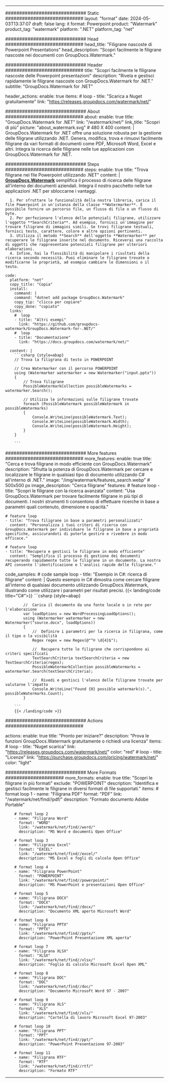 
---
############################# Static ############################
layout: "format"
date:  2024-05-03T13:37:07
draft: false
lang: it
format: Powerpoint
product: "Watermark"
product_tag: "watermark"
platform: ".NET"
platform_tag: "net"

############################# Head ############################
head_title: "Filigrane nascoste di Powerpoint Presentations"
head_description: "Scopri facilmente le filigrane nascoste nei documenti con GroupDocs.Watermark."

############################# Header ############################
title: "Scopri facilmente le filigrane nascoste delle Powerpoint presentazioni" 
description: "Rivela e gestisci rapidamente le filigrane nascoste con GroupDocs.Watermark for .NET."
subtitle: "GroupDocs.Watermark for .NET" 

header_actions:
  enable: true
  items:
    #  loop
    - title: "Scarica a Nuget gratuitamente"
      link: "https://releases.groupdocs.com/watermark/net/"
      
############################# About ############################
about:
    enable: true
    title: "GroupDocs.Watermark for .NET"
    link: "/watermark/net/"
    link_title: "Scopri di più"
    picture: "about_watermark.svg" # 480 X 400
    content: |
       GroupDocs.Watermark for .NET offre una soluzione robusta per la gestione delle filigrane utilizzando .NET. Genera, modifica, trova e rimuovi facilmente filigrane da vari formati di documenti come PDF, Microsoft Word, Excel e altri. Integra la ricerca delle filigrane nelle tue applicazioni con GroupDocs.Watermark for .NET.

############################# Steps ############################
steps:
    enable: true
    title: "Trova filigrane nei file Powerpoint utilizzando .NET"
    content: |
      **[GroupDocs.Watermark](https://products.groupdocs.com/watermark/net/)** semplifica il processo di ricerca delle filigrane all'interno dei documenti aziendali. Integra il nostro pacchetto nelle tue applicazioni .NET per sbloccarne i vantaggi.
      
      1. Per sfruttare le funzionalità della nostra libreria, carica il file Powerpoint in un'istanza della classe **Watermarker**. È possibile fornire un percorso file, un flusso di file o un flusso di byte.
      2. Per perfezionare l'elenco delle potenziali filigrane, utilizzare l'oggetto **SearchCriteria**. Ad esempio, fornisci un'immagine per trovare filigrane di immagini simili. Se trovi filigrane testuali, fornisci testo, carattere, colore e altre opzioni pertinenti.
      3. Utilizza il metodo **Search** dell'oggetto **Watermarker** per recuperare le filigrane inserite nel documento. Riceverai una raccolta di oggetti che rappresentano potenziali filigrane per ulteriori elaborazioni.
      4. Infine, hai la flessibilità di manipolare i risultati della ricerca secondo necessità. Puoi eliminare le filigrane trovate o modificarne le proprietà, ad esempio cambiare le dimensioni o il testo.
   
    code:
      platform: "net"
      copy_title: "Copia"
      install:
        command: |
        command: "dotnet add package GroupDocs.Watermark"
        copy_tip: "clicca per copiare"
        copy_done: "copiato"
      links:
        #  loop
        - title: "Altri esempi"
          link: "https://github.com/groupdocs-watermark/GroupDocs.Watermark-for-.NET/"
        #  loop
        - title: "Documentazione"
          link: "https://docs.groupdocs.com/watermark/net/"
          
      content: |
        ```csharp {style=abap}
        // Trova la filigrana di testo in POWERPOINT

        // Crea Watermarker con il percorso POWERPOINT
        using (Watermarker watermarker = new Watermarker("input.pptx"))
        {
            // Trova filigrane
            PossibleWatermarkCollection possibleWatermarks = watermarker.Search();

            // Utilizza le informazioni sulle filigrane trovate
            foreach (PossibleWatermark possibleWatermark in possibleWatermarks)
            {
                Console.WriteLine(possibleWatermark.Text);
                Console.WriteLine(possibleWatermark.Width);
                Console.WriteLine(possibleWatermark.Height);
            }
        }
        
        ```            

############################# More features ############################
more_features:
  enable: true
  title: "Cerca e trova filigrane in modo efficiente con GroupDocs.Watermark"
  description: "Sfrutta la potenza di GroupDocs.Watermark per cercare e localizzare le filigrane in qualsiasi tipo di documento utilizzando C# all'interno di .NET."
  image: "/img/watermark/features_search.webp" # 500x500 px
  image_description: "Cerca filigrane"
  features:
    # feature loop
    - title: "Scopri le filigrane con la ricerca avanzata"
      content: "Usa GroupDocs.Watermark per trovare facilmente filigrane in più tipi di documenti. I nostri strumenti ti consentono di effettuare ricerche in base a parametri quali contenuto, dimensione e opacità."

    # feature loop
    - title: "Trova filigrane in base a parametri personalizzati"
      content: "Personalizza i tuoi criteri di ricerca con GroupDocs.Watermark per individuare le filigrane in base a proprietà specifiche, assicurandoti di poterle gestire e rivedere in modo efficace."

    # feature loop
    - title: "Recupera e gestisci le filigrane in modo efficiente"
      content: "Semplifica il processo di gestione dei documenti recuperando rapidamente tutte le filigrane in un documento. La nostra API consente l'identificazione e l'analisi rapide delle filigrane."
      
  code_samples:
    # code sample loop
    - title: "Esempio in C#: ricerca di filigrane"
      content: |
        Questo esempio in C# dimostra come cercare filigrane all'interno di qualsiasi documento utilizzando GroupDocs.Watermark, illustrando come utilizzare i parametri per risultati precisi.
        {{< landing/code title="C#">}}
        ```csharp {style=abap}
        
            //  Carica il documento da una fonte locale o in rete per l'elaborazione
            var loadOptions = new WordProcessingLoadOptions();
            using (Watermarker watermarker = new Watermarker("source.docx", loadOptions))
            {
                //  Definire i parametri per la ricerca in filigrana, come il tipo o la visibilità
                Regex regex = new Regex(@"^© \d{4}$");

                //  Recupera tutte le filigrane che corrispondono ai criteri specificati
                TextSearchCriteria textSearchCriteria = new TextSearchCriteria(regex);
                PossibleWatermarkCollection possibleWatermarks = watermarker.Search(textSearchCriteria);

                //  Rivedi e gestisci l'elenco delle filigrane trovate per valutarne l'impatto
                Console.WriteLine("Found {0} possible watermark(s).", possibleWatermarks.Count);
            }

        ```
        {{< /landing/code >}}


############################# Actions ############################

actions:
  enable: true
  title: "Pronto per iniziare?"
  description: "Prova le funzioni GroupDocs.Watermark gratuitamente o richiedi una licenza"
  items:
    #  loop
    - title: "Nuget scarica"
      link: "https://releases.groupdocs.com/watermark/net/"
      color: "red"
        #  loop
    - title: "Licenze"
      link: "https://purchase.groupdocs.com/pricing/watermark/net/"
      color: "light"


############################# More Formats #####################
more_formats:
    enable: true
    title: "Scopri le filigrane in più formati"
    exclude: "POWERPOINT"
    description: "Identifica e gestisci facilmente le filigrane in diversi formati di file supportati."
    items: 
        # format loop 1
        - name: "Filigrana PDF"
          format: "PDF"
          link: "/watermark/net/find//pdf/"
          description: "Formato documento Adobe Portable"

        # format loop 2
        - name: "Filigrana Word"
          format: "WORD"
          link: "/watermark/net/find//word/"
          description: "MS Word e documenti Open Office"
          
        # format loop 3
        - name: "Filigrana Excel"
          format: "EXCEL"
          link: "/watermark/net/find//excel/"
          description: "MS Excel e fogli di calcolo Open Office"

        # format loop 4
        - name: "Filigrana PowerPoint"
          format: "POWERPOINT"
          link: "/watermark/net/find//powerpoint/"
          description: "MS PowerPoint e presentazioni Open Office"

        # format loop 5
        - name: "Filigrana DOCX"
          format: "DOCX"
          link: "/watermark/net/find//docx/"
          description: "Documento XML aperto Microsoft Word"
          
        # format loop 6
        - name: "Filigrana PPTX"
          format: "PPTX"
          link: "/watermark/net/find//pptx/"
          description: "PowerPoint Presentazione XML aperta"
          
        # format loop 7
        - name: "Filigrana XLSX"
          format: "XLSX"
          link: "/watermark/net/find//xlsx/"
          description: "Foglio di calcolo Microsoft Excel Open XML"

        # format loop 8
        - name: "Filigrana DOC"
          format: "DOC"
          link: "/watermark/net/find//doc/"
          description: "Documento Microsoft Word 97 - 2007"

        # format loop 9
        - name: "Filigrana XLS"
          format: "XLS"
          link: "/watermark/net/find//xls/"
          description: "Cartella di lavoro Microsoft Excel 97-2003"

        # format loop 10
        - name: "Filigrana PPT"
          format: "PPT"
          link: "/watermark/net/find//ppt/"
          description: "PowerPoint Presentazione 97-2003"

        # format loop 11
        - name: "Filigrana RTF"
          format: "RTF"
          link: "/watermark/net/find//rtf/"
          description: "Formato RTF"

---